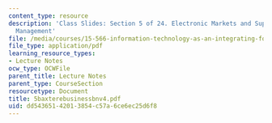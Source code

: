 ```yaml
---
content_type: resource
description: 'Class Slides: Section 5 of 24. Electronic Markets and Supply Change
  Management'
file: /media/courses/15-566-information-technology-as-an-integrating-force-in-manufacturing-spring-2003/dd54365142013854c57a6ce6ec25d6f8_5baxterebusinessbnv4.pdf
file_type: application/pdf
learning_resource_types:
- Lecture Notes
ocw_type: OCWFile
parent_title: Lecture Notes
parent_type: CourseSection
resourcetype: Document
title: 5baxterebusinessbnv4.pdf
uid: dd543651-4201-3854-c57a-6ce6ec25d6f8
---
```


